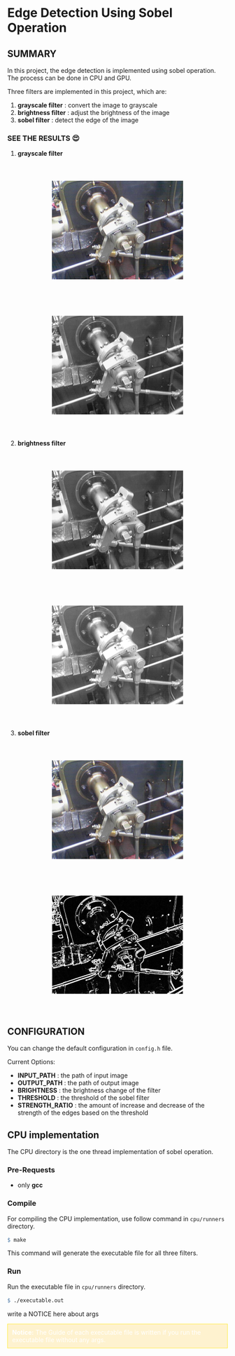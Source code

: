 # Edge Detection Using Sobel Operation

## SUMMARY

In this project, the edge detection is implemented using sobel operation. The process can be done in CPU and GPU.

Three filters are implemented in this project, which are:

1. **grayscale filter** : convert the image to grayscale
2. **brightness filter** : adjust the brightness of the image
3. **sobel filter** : detect the edge of the image

### SEE THE RESULTS 😍

1. **grayscale filter**

<div style="text-align: center;">
  <img src="./samples/input_gray.png" width="300px" style="margin: 40px"/>
  <img src="./results/input_gray_scaled.png" width="300px" style="margin: 40px" />
</div>

2. **brightness filter**

<div style="text-align: center;">
  <img src="./samples/input_bright.png" width="300px" style="margin: 40px"/>
  <img src="./results/input_bright.png" width="300px" style="margin: 40px" />
</div>

3. **sobel filter**

<div style="text-align: center;">
  <img src="./samples/input_sobel.png" width="300px" style="margin: 40px"/>
  <img src="./results/input_sobel.png" width="300px" style="margin: 40px" />
</div>

## CONFIGURATION

You can change the default configuration in `config.h` file.

Current Options:

+ **INPUT_PATH** : the path of input image
+ **OUTPUT_PATH** : the path of output image
+ **BRIGHTNESS** : the brightness change of the filter
+ **THRESHOLD** : the threshold of the sobel filter
+ **STRENGTH_RATIO** : the amount of increase and decrease of the strength of the edges based on the threshold

## CPU implementation

The CPU directory is the one thread implementation of sobel operation.

### Pre-Requests

+ only **gcc**

### Compile

For compiling the CPU implementation, use follow command in `cpu/runners` directory.

```makefile
$ make
```

This command will generate the executable file for all three filters.

### Run

Run the executable file in `cpu/runners` directory.

```makefile
$ ./executable.out
```

write a NOTICE here about args

<div style="color: #fff; background-color: rgba(255,224,139,0.4); border: 1px solid #ffeb3b; padding: 10px;">
  <strong>Notice:</strong> The Guide of each executable file is written if you run the executable file without any args.
</div>

